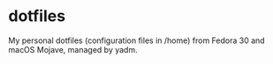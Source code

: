 # dotfiles
My personal dotfiles (configuration files in /home) from Fedora 30 and macOS Mojave, managed by yadm.
